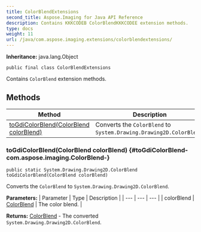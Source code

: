 ```yaml
---
title: ColorBlendExtensions
second_title: Aspose.Imaging for Java API Reference
description: Contains KKKCODEB ColorBlendKKKCODEE extension methods.
type: docs
weight: 11
url: /java/com.aspose.imaging.extensions/colorblendextensions/
---
```

**Inheritance:**
java.lang.Object
```
public final class ColorBlendExtensions
```

Contains `ColorBlend` extension methods.
## Methods

| Method | Description |
| --- | --- |
| [toGdiColorBlend(ColorBlend colorBlend)](#toGdiColorBlend-com.aspose.imaging.ColorBlend-) | Converts the `ColorBlend` to `System.Drawing.Drawing2D.ColorBlend`. |
### toGdiColorBlend(ColorBlend colorBlend) {#toGdiColorBlend-com.aspose.imaging.ColorBlend-}
```
public static System.Drawing.Drawing2D.ColorBlend toGdiColorBlend(ColorBlend colorBlend)
```


Converts the `ColorBlend` to `System.Drawing.Drawing2D.ColorBlend`.

**Parameters:**
| Parameter | Type | Description |
| --- | --- | --- |
| colorBlend | [ColorBlend](../../com.aspose.imaging/colorblend) | The color blend. |

**Returns:**
[ColorBlend](../../com.aspose.ms.system.drawing.drawing2d/colorblend) - The converted `System.Drawing.Drawing2D.ColorBlend`.
